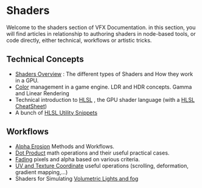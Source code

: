 # Shaders

Welcome to the shaders section of VFX Documentation. in this section, you will find articles in relationship to authoring shaders in node-based tools, or code directly, either technical, workflows or artistic tricks.



## Technical Concepts

* [Shaders Overview](overview.md) : The different types of Shaders and How they work in a GPU.
* [Color](color.md) management in a game engine. LDR and HDR concepts. Gamma and Linear Rendering
* Technical introduction to [HLSL](hlsl.md) , the GPU shader language (with a [HLSL CheatSheet](hlslcheatsheet.md))
* A bunch of [HLSL Utility Snippets](utility.md) 

## Workflows

* [Alpha Erosion](alpha-erosion.md) Methods and Workflows.
* [Dot Product](dotproduct.md) math operations and their useful practical cases.
* [Fading](fading.md) pixels and alpha based on various criteria.
* [UV and Texture Coordinate](texcoord.md) useful operations (scrolling, deformation, gradient mapping,...)
* Shaders for Simulating [Volumetric Lights and fog](volumetric.md)

